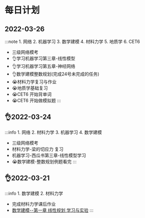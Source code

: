 # 每日计划
## 2022-03-26
:::note 1. 网络 2. 机器学习 3. 数学建模 4. 材料力学 5. 地质学 6. CET6
- 三级网络模考
- 👌学习机器学习第三章-线性模型
- 👌学习机器学习第五章-神经网络
- 👌数学建模整数规划(完成24号未完成的任务)
- 😭材料力学复习与作业
- 😭地质学基础复习
- 😭CET6 开始背单词
- 😭CET6 开始做模拟题
:::

## 👌2022-03-24
:::info 1. 网络 2. 材料力学 3. 机器学习 4. 数学建模
- 三级网络模考
- 材料力学-梁的切应力 复习
- 机器学习-西瓜书第三章-线性模型学习
- 😭数学建模-整数规划例题看完
:::

## 👌2022-03-21
:::info 1. 数学建模 2. 材料力学
- 完成材料力学课后作业
- [数学建模--第一章 线性规划 学习与实验](../docs/mathmodel/linear_programing)
::: 